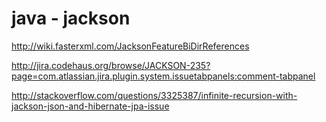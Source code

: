 # java - jackson

http://wiki.fasterxml.com/JacksonFeatureBiDirReferences

http://jira.codehaus.org/browse/JACKSON-235?page=com.atlassian.jira.plugin.system.issuetabpanels:comment-tabpanel

http://stackoverflow.com/questions/3325387/infinite-recursion-with-jackson-json-and-hibernate-jpa-issue


